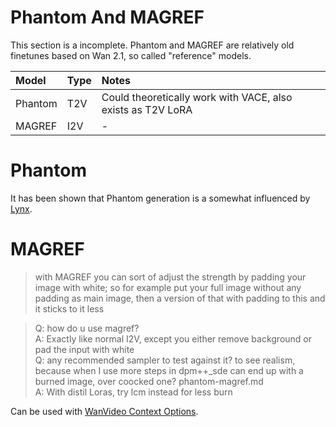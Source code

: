 # Phantom And MAGREF

This section is a incomplete. 
Phantom and MAGREF are relatively old finetunes based on Wan 2.1, so called "reference" models.

|Model|Type|Notes|
|:---|:---|:---|
|Phantom|T2V|Could theoretically work with VACE, also exists as T2V LoRA|
|MAGREF|I2V|-|

# Phantom

It has been shown that Phantom generation is a somewhat influenced by [Lynx](lynx.md).

# MAGREF

> with MAGREF you can sort of adjust the strength by padding your image with white;
> so for example put your full image without any padding as main image, then a version of that with padding to this and it sticks to it less

> Q: how do u use magref?  
> A: Exactly like normal I2V, except you either remove background or pad the input with white  
> Q: any recommended sampler to test against it? to see realism, because when I use more steps in dpm++_sde
> can end up with a burned image, over coocked one?  phantom-magref.md  
> A: With distil Loras, try lcm instead for less burn

Can be used with [WanVideo Context Options](what-plugs-where/context-options.md).
